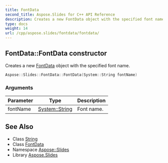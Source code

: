 ```yaml
---
title: FontData
second_title: Aspose.Slides for C++ API Reference
description: Creates a new FontData object with the specified font name.
type: docs
weight: 14
url: /cpp/aspose.slides/fontdata/fontdata/
---
```

## FontData::FontData constructor


Creates a new [FontData](../) object with the specified font name.

```cpp
Aspose::Slides::FontData::FontData(System::String fontName)
```


### Arguments

| Parameter | Type | Description |
| --- | --- | --- |
| fontName | [System::String](../../../system/string/) | Font name. |

## See Also

* Class [String](../../../system/string/)
* Class [FontData](../)
* Namespace [Aspose::Slides](../../)
* Library [Aspose.Slides](../../../)
